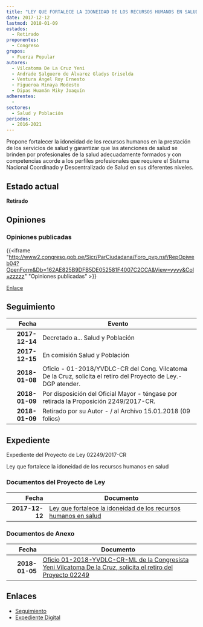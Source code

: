 ```yaml
---
title: "LEY QUE FORTALECE LA IDONEIDAD DE LOS RECURSOS HUMANOS EN SALUD"
date: 2017-12-12
lastmod: 2018-01-09
estados: 
  - Retirado
proponentes: 
  - Congreso
grupos: 
  - Fuerza Popular
autores: 
  - Vilcatoma De La Cruz Yeni
  - Andrade Salguero de Álvarez Gladys Griselda
  - Ventura Ángel Roy Ernesto
  - Figueroa Minaya Modesto
  - Dipas Huamán Miky Joaquín
adherentes: 
  - 
sectores: 
  - Salud y Población
periodos: 
  - 2016-2021
---
```


Propone fortalecer la idoneidad de los recursos humanos en la prestación de los servicios de salud y garantizar que las atenciones de salud se brinden por profesionales de la salud adecuadamente formados y con competencias acorde a los perfiles profesionales que requiere el Sistema Nacional Coordinado y Descentralizado de Salud en sus diferentes niveles.


## Estado actual

**Retirado**

## Opiniones

### Opiniones publicadas

{{<iframe "http://www2.congreso.gob.pe/Sicr/ParCiudadana/Foro_pvp.nsf/RepOpiweb04?OpenForm&Db=162AE825B9DFB5DE052581F4007C2CCA&View=yyyy&Col=zzzzz" "Opiniones publicadas" >}}

[Enlace](http://www2.congreso.gob.pe/Sicr/ParCiudadana/Foro_pvp.nsf/RepOpiweb04?OpenForm&Db=162AE825B9DFB5DE052581F4007C2CCA&View=yyyy&Col=zzzzz)

## Seguimiento

| Fecha | Evento |
|------:|--------|
| **2017-12-14** | Decretado a... Salud y Población|
| **2017-12-15** | En comisión Salud y Población|
| **2018-01-08** | Oficio - 01-2018/YVDLC-CR del Cong. Vilcatoma De la Cruz, solicita el retiro del Proyecto de Ley.-DGP atender.|
| **2018-01-09** | Por disposición del Oficial Mayor - téngase por retirada la Proposición 2249/2017-CR.|
| **2018-01-09** | Retirado por su Autor - / al Archivo 15.01.2018 (09 folios)|


## Expediente

Expediente del Proyecto de Ley 02249/2017-CR

Ley que fortalece la idoneidad de los recursos humanos en salud


### Documentos del Proyecto de Ley

| Fecha | Documento |
|------:|--------|
| **2017-12-12** | [Ley que fortalece la idoneidad de los recursos humanos en salud](http://www.leyes.congreso.gob.pe/Documentos/2016_2021/Proyectos_de_Ley_y_de_Resoluciones_Legislativas/PL0224920171212.PDF) |

### Documentos de Anexo

| Fecha | Documento |
|------:|--------|
| **2018-01-05** | [Oficio 01-2018-YVDLC-CR-ML de la Congresista Yeni Vilcatoma De la Cruz, solicita el retiro del Proyecto 02249](http://www.leyes.congreso.gob.pe/Documentos/2016_2021/Oficios/Congresistas/OFICIO-01-2018-YVDLC-CR-ml.pdf) |

## Enlaces 

- [Seguimiento](http://www2.congreso.gob.pe/Sicr/TraDocEstProc/CLProLey2016.nsf/f7fff46988ca05b1052578e100829cc7/9ec3845399fac775052581f40080063d?OpenDocument)
- [Expediente Digital](http://www2.congreso.gob.pe/Sicr/TraDocEstProc/CLProLey2016.nsf/f7fff46988ca05b1052578e100829cc7/9ec3845399fac775052581f40080063d?OpenDocument&Click=05257FB7005EB655.eb71d0cf91d8294e05256cdf006b5706/$Body/0.1C6C)
